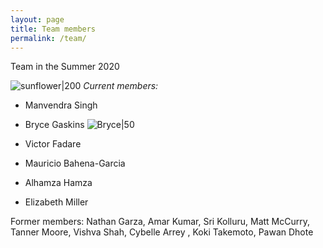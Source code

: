 ```yaml
---
layout: page
title: Team members 
permalink: /team/
---
```

Team in the Summer 2020

![sunflower|200](/_assets/sunflowers.JPG)
*Current members:*

* Manvendra Singh

* Bryce Gaskins ![Bryce|50](/_assets/bryce.JPG)

* Victor Fadare

* Mauricio Bahena-Garcia

* Alhamza Hamza

* Elizabeth Miller

Former members: Nathan Garza, Amar Kumar, Sri Kolluru, Matt McCurry, Tanner Moore, Vishva Shah, Cybelle Arrey
, Koki Takemoto, Pawan Dhote



